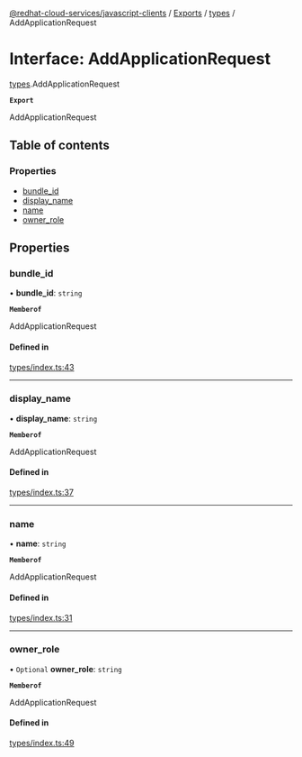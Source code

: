 [@redhat-cloud-services/javascript-clients](../README.md) / [Exports](../modules.md) / [types](../modules/types.md) / AddApplicationRequest

# Interface: AddApplicationRequest

[types](../modules/types.md).AddApplicationRequest

**`Export`**

AddApplicationRequest

## Table of contents

### Properties

- [bundle\_id](types.AddApplicationRequest.md#bundle_id)
- [display\_name](types.AddApplicationRequest.md#display_name)
- [name](types.AddApplicationRequest.md#name)
- [owner\_role](types.AddApplicationRequest.md#owner_role)

## Properties

### bundle\_id

• **bundle\_id**: `string`

**`Memberof`**

AddApplicationRequest

#### Defined in

[types/index.ts:43](https://github.com/RedHatInsights/javascript-clients/blob/main/packages/notifications/types/index.ts#L43)

___

### display\_name

• **display\_name**: `string`

**`Memberof`**

AddApplicationRequest

#### Defined in

[types/index.ts:37](https://github.com/RedHatInsights/javascript-clients/blob/main/packages/notifications/types/index.ts#L37)

___

### name

• **name**: `string`

**`Memberof`**

AddApplicationRequest

#### Defined in

[types/index.ts:31](https://github.com/RedHatInsights/javascript-clients/blob/main/packages/notifications/types/index.ts#L31)

___

### owner\_role

• `Optional` **owner\_role**: `string`

**`Memberof`**

AddApplicationRequest

#### Defined in

[types/index.ts:49](https://github.com/RedHatInsights/javascript-clients/blob/main/packages/notifications/types/index.ts#L49)
